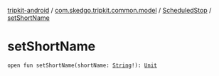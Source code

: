 [tripkit-android](../../index.md) / [com.skedgo.tripkit.common.model](../index.md) / [ScheduledStop](index.md) / [setShortName](./set-short-name.md)

# setShortName

`open fun setShortName(shortName: `[`String`](https://kotlinlang.org/api/latest/jvm/stdlib/kotlin/-string/index.html)`!): `[`Unit`](https://kotlinlang.org/api/latest/jvm/stdlib/kotlin/-unit/index.html)